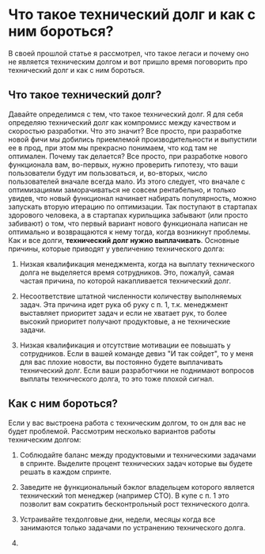 # Что такое технический долг и как с ним бороться?

В своей прошлой статье я рассмотрел, что такое легаси и почему оно не является техническим долгом и вот пришло время поговорить про технический долг и как с ним бороться.

## Что такое технический долг?

Давайте определимся с тем, что такое технический долг. Я для себя определяю технический долг как компромисс между качеством и скоростью разработки. Что это значит? Все просто, при разработке новой фичи мы добились приемлемой производительности и выпустили ее в прод, при этом мы прекрасно понимаем, что код там не оптимален. Почему так делается? Все просто, при разработке нового функционала вам, во-первых, нужно проверить гипотезу, что ваши пользователи будут им пользоваться, и, во-вторых, число пользователей вначале всегда мало. Из этого следует, что вначале с оптимизациями заморачиваться не совсем рентабельно, и только увидев, что новый функционал начинает набирать популярность, можно запускать вторую итерацию по оптимизации. Так поступают в стартапах здорового человека, а в стартапах курильщика забывают (или просто забивают) о том, что первый вариант нового функционала написан не оптимально и возвращаются к нему тогда, когда возникнут проблемы. Как и все долги, **технический долг нужно выплачивать**. Основные причины, которые приводят у увеличению технического долга:

1. Низкая квалификация менеджмента, когда на выплату технического долга не выделяется время сотрудников. Это, пожалуй, самая частая причина, по которой накапливается технический долг.

2. Несоответствие штатной численности количеству выполняемых задач. Эта причина идет рука об руку с п. 1, т.к. менеджмент выставляет приоритет задач и если не хватает рук, то более высокий приоритет получают продуктовые, а не технические задачи.

3. Низкая квалификация и отсутствие мотивации ее повышать у сотрудников. Если в вашей команде девиз "И так сойдет", то у меня для вас плохие новости, вы постоянно будете выплачивать технический долг. Если ваши разработчики не поднимают вопросов выплаты технического долга, то это тоже плохой сигнал.

## Как с ним бороться?

Если у вас выстроена работа с техническим долгом, то он для вас не будет проблемой. Рассмотрим несколько вариантов работы техническим долгом:

1. Соблюдайте баланс между продуктовыми и техническими задачами в спринте. Выделите процент технических задач которые вы будете решать в каждом спринте.

2. Заведите не функциональный бэклог владельцем которого является технический топ менеджер (например CTO). В купе с п. 1 это позволит вам сократить бесконтрольный рост технического долга.

3. Устраивайте техдолговые дни, недели, месяцы когда все занимаются только задачами по устранению технического долга. 

4. 
